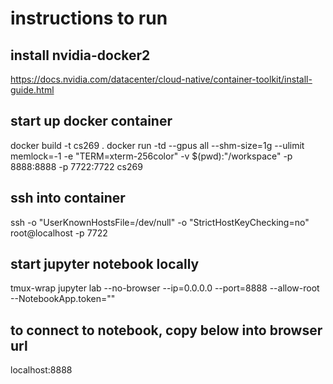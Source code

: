 # instructions to run

## install nvidia-docker2
https://docs.nvidia.com/datacenter/cloud-native/container-toolkit/install-guide.html

## start up docker container
docker build -t cs269 .
docker run -td --gpus all --shm-size=1g --ulimit memlock=-1 -e "TERM=xterm-256color" -v $(pwd):"/workspace" -p 8888:8888 -p 7722:7722 cs269

## ssh into container
ssh -o "UserKnownHostsFile=/dev/null" -o "StrictHostKeyChecking=no" root@localhost -p 7722

## start jupyter notebook locally
tmux-wrap jupyter lab --no-browser --ip=0.0.0.0 --port=8888 --allow-root --NotebookApp.token=""

## to connect to notebook, copy below into browser url
localhost:8888